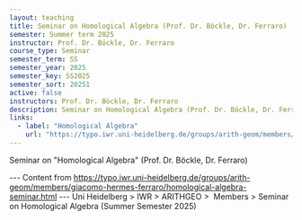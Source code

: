 ```yaml
---
layout: teaching
title: Seminar on Homological Algebra (Prof. Dr. Böckle, Dr. Ferraro)
semester: Summer term 2025
instructor: Prof. Dr. Böckle, Dr. Ferraro
course_type: Seminar
semester_term: SS
semester_year: 2025
semester_key: SS2025
semester_sort: 20251
active: false
instructors: Prof. Dr. Böckle, Dr. Ferraro
description: Seminar on Homological Algebra (Prof. Dr. Böckle, Dr. Ferraro)
links:
  - label: "Homological Algebra"
    url: "https://typo.iwr.uni-heidelberg.de/groups/arith-geom/members/giacomo-hermes-ferraro/homological-algebra-seminar.html"
---
```


Seminar on "Homological Algebra" (Prof. Dr. Böckle, Dr. Ferraro)

--- Content from https://typo.iwr.uni-heidelberg.de/groups/arith-geom/members/giacomo-hermes-ferraro/homological-algebra-seminar.html ---
Uni Heidelberg > IWR > ARITHGEO > &nbsp;Members >&nbsp;Seminar on Homological Algebra (Summer Semester 2025)

